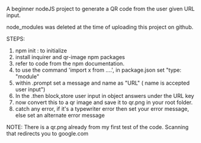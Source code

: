 A beginner nodeJS project to generate a QR code from the user given URL input. 

node_modules was deleted at the time of uploading this project on github. 

STEPS: 

1) npm init : to initialize 
2) install inquirer and qr-image npm packages 
3) refer to code from the npm documentation.
4) to use the command 'import x from ....', in package.json set "type: "module"
5) within .prompt set a message and name as "URL" ( name is accepted user input")
6) In the .then block,store user input in object answers under the URL key
7) now convert this to a qr image and save it to qr.png in your root folder.
8)  catch any error, if it's a typewriter error then set your error message, else set an alternate error message

   NOTE: There is a qr.png already from my first test of the code. Scanning that redirects you to google.com 
